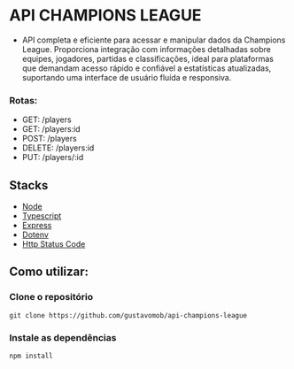 # API CHAMPIONS LEAGUE
- API completa e eficiente para acessar e manipular dados da Champions League. Proporciona integração com informações detalhadas sobre equipes, jogadores, partidas e classificações, ideal para plataformas que demandam acesso rápido e confiável a estatísticas atualizadas, suportando uma interface de usuário fluída e responsiva.

### Rotas:
- GET: /players
- GET: /players:id
- POST: /players
- DELETE: /players:id
- PUT: /players/:id

## Stacks
- [Node](https://nodejs.org/docs/latest/api/)
- [Typescript](https://www.typescriptlang.org/docs/handbook/typescript-in-5-minutes.html)
- [Express](https://www.npmjs.com/package/express)
- [Dotenv](https://www.npmjs.com/package/dotenv)
- [Http Status Code](https://www.npmjs.com/package/http-status-codes)

## Como utilizar:

### Clone o repositório
```
git clone https://github.com/gustavomob/api-champions-league
```
### Instale as dependências
```
npm install
```